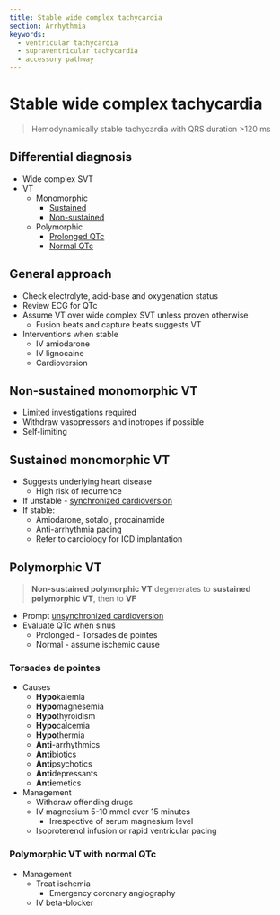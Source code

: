 ```yaml
---
title: Stable wide complex tachycardia
section: Arrhythmia
keywords:
  - ventricular tachycardia
  - supraventricular tachycardia
  - accessory pathway
---
```


# Stable wide complex tachycardia

> Hemodynamically stable tachycardia with QRS duration >120 ms

## Differential diagnosis

- Wide complex SVT
- VT
  - Monomorphic
    - [Sustained](#sustained-monomorphic-vt)
    - [Non-sustained](#non-sustained-monomorphic-vt)
  - Polymorphic
    - [Prolonged QTc](#torsades-de-pointes)
    - [Normal QTc](#polymorphic-vt-with-normal-qtc)

## General approach

- Check electrolyte, acid-base and oxygenation status
- Review ECG for QTc
- Assume VT over wide complex SVT unless proven otherwise
  - Fusion beats and capture beats suggests VT
- Interventions when stable
  - IV amiodarone
  - IV lignocaine
  - Cardioversion

## Non-sustained monomorphic VT

- Limited investigations required
- Withdraw vasopressors and inotropes if possible
- Self-limiting

## Sustained monomorphic VT

- Suggests underlying heart disease
  - High risk of recurrence
- If unstable - [synchronized cardioversion](tachyarrhythmia-unstable)
- If stable:
  - Amiodarone, sotalol, procainamide
  - Anti-arrhythmia pacing
  - Refer to cardiology for ICD implantation

## Polymorphic VT

> **Non-sustained polymorphic VT** degenerates to **sustained polymorphic VT**, then to **VF**

- Prompt [unsynchronized cardioversion](tachyarrhythmia-unstable)
- Evaluate QTc when sinus
  - Prolonged - Torsades de pointes
  - Normal - assume ischemic cause

### Torsades de pointes

- Causes
  - **Hypo**kalemia
  - **Hypo**magnesemia
  - **Hypo**thyroidism
  - **Hypo**calcemia
  - **Hypo**thermia
  - **Anti**-arrhythmics
  - **Anti**biotics
  - **Anti**psychotics
  - **Anti**depressants
  - **Anti**emetics
- Management
  - Withdraw offending drugs
  - IV magnesium 5-10 mmol over 15 minutes
    - Irrespective of serum magnesium level
  - Isoproterenol infusion or rapid ventricular pacing

### Polymorphic VT with normal QTc

- Management
  - Treat ischemia
    - Emergency coronary angiography
  - IV beta-blocker
